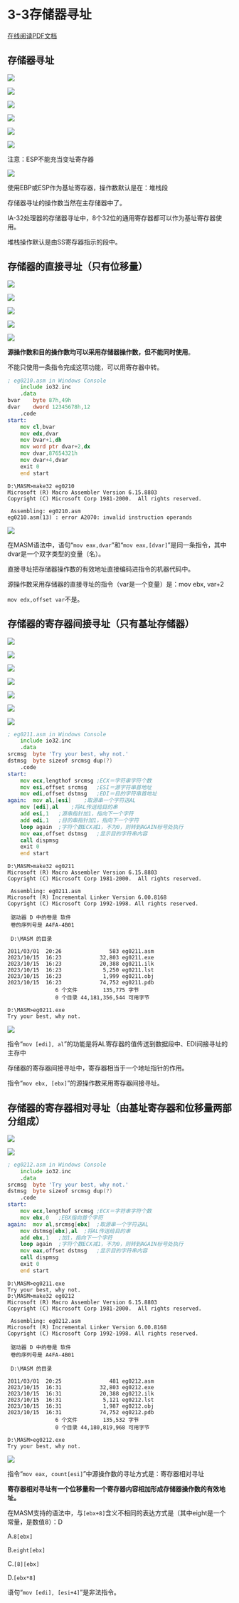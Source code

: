 # 3-3存储器寻址

<!-- toc -->

<a href="https://rosefinch-midsummer.github.io/book/file/as/3-3.pdf" target="_blank">在线阅读PDF文档</a>

## 存储器寻址

![](https://cdn.jsdelivr.net/gh/Rosefinch-Midsummer/MyImagesHost01/img/202310151527518.png)

![](https://cdn.jsdelivr.net/gh/Rosefinch-Midsummer/MyImagesHost01/img/202310151528218.png)

![](https://cdn.jsdelivr.net/gh/Rosefinch-Midsummer/MyImagesHost01/img/202310151529779.png)

![](https://cdn.jsdelivr.net/gh/Rosefinch-Midsummer/MyImagesHost01/img/202310151533768.png)

![](https://cdn.jsdelivr.net/gh/Rosefinch-Midsummer/MyImagesHost01/img/202310151535833.png)

![](https://cdn.jsdelivr.net/gh/Rosefinch-Midsummer/MyImagesHost01/img/202310151537359.png)

注意：ESP不能充当变址寄存器

![](https://cdn.jsdelivr.net/gh/Rosefinch-Midsummer/MyImagesHost01/img/202310151538222.png)


使用EBP或ESP作为基址寄存器，操作数默认是在：堆栈段

存储器寻址的操作数当然在主存储器中了。

IA-32处理器的存储器寻址中，8个32位的通用寄存器都可以作为基址寄存器使用。

堆栈操作默认是由SS寄存器指示的段中。

## 存储器的直接寻址（只有位移量）

![](https://cdn.jsdelivr.net/gh/Rosefinch-Midsummer/MyImagesHost01/img/202310151541278.png)

![](https://cdn.jsdelivr.net/gh/Rosefinch-Midsummer/MyImagesHost01/img/202310151544038.png)

![](https://cdn.jsdelivr.net/gh/Rosefinch-Midsummer/MyImagesHost01/img/202310151557874.png)


![](https://cdn.jsdelivr.net/gh/Rosefinch-Midsummer/MyImagesHost01/img/202310151602273.png)

![](https://cdn.jsdelivr.net/gh/Rosefinch-Midsummer/MyImagesHost01/img/202310151604236.png)


**源操作数和目的操作数均可以采用存储器操作数，但不能同时使用**。

不能只使用一条指令完成这项功能，可以用寄存器中转。

```asm
; eg0210.asm in Windows Console
	include io32.inc
	.data
bvar	byte 87h,49h
dvar	dword 12345678h,12
	.code
start:
	mov cl,bvar
	mov edx,dvar
	mov bvar+1,dh
	mov word ptr dvar+2,dx
	mov dvar,87654321h
	mov dvar+4,dvar
	exit 0
	end start
```

```
D:\MASM>make32 eg0210
Microsoft (R) Macro Assembler Version 6.15.8803
Copyright (C) Microsoft Corp 1981-2000.  All rights reserved.

 Assembling: eg0210.asm
eg0210.asm(13) : error A2070: invalid instruction operands
```

![](https://cdn.jsdelivr.net/gh/Rosefinch-Midsummer/MyImagesHost01/img/202310151552393.png)


在MASM语法中，语句“`mov eax,dvar`”和“`mov eax,[dvar]`”是同一条指令，其中dvar是一个双字类型的变量（名）。

直接寻址把存储器操作数的有效地址直接编码进指令的机器代码中。

源操作数采用存储器的直接寻址的指令（var是一个变量）是：mov ebx, var+2

`mov edx,offset var`不是。

## 存储器的寄存器间接寻址（只有基址存储器）

![](https://cdn.jsdelivr.net/gh/Rosefinch-Midsummer/MyImagesHost01/img/202310151611935.png)

![](https://cdn.jsdelivr.net/gh/Rosefinch-Midsummer/MyImagesHost01/img/202310151613961.png)

![](https://cdn.jsdelivr.net/gh/Rosefinch-Midsummer/MyImagesHost01/img/202310151615704.png)

![](https://cdn.jsdelivr.net/gh/Rosefinch-Midsummer/MyImagesHost01/img/202310151617945.png)

![](https://cdn.jsdelivr.net/gh/Rosefinch-Midsummer/MyImagesHost01/img/202310151618929.png)

![](https://cdn.jsdelivr.net/gh/Rosefinch-Midsummer/MyImagesHost01/img/202310151619839.png)

![](https://cdn.jsdelivr.net/gh/Rosefinch-Midsummer/MyImagesHost01/img/202310151619482.png)


```asm
; eg0211.asm in Windows Console
	include io32.inc
	.data
srcmsg	byte 'Try your best, why not.'
dstmsg	byte sizeof srcmsg dup(?)
	.code
start:
	mov ecx,lengthof srcmsg	;ECX＝字符串字符个数
	mov esi,offset srcmsg	;ESI＝源字符串首地址
	mov edi,offset dstmsg	;EDI＝目的字符串首地址
again:	mov al,[esi]	;取源串一个字符送AL
	mov [edi],al	;将AL传送给目的串
	add esi,1	;源串指针加1，指向下一个字符
	add edi,1	;目的串指针加1，指向下一个字符
	loop again	;字符个数ECX减1，不为0，则转到AGAIN标号处执行
	mov eax,offset dstmsg	;显示目的字符串内容
	call dispmsg
	exit 0
	end start
```

```
D:\MASM>make32 eg0211
Microsoft (R) Macro Assembler Version 6.15.8803
Copyright (C) Microsoft Corp 1981-2000.  All rights reserved.

 Assembling: eg0211.asm
Microsoft (R) Incremental Linker Version 6.00.8168
Copyright (C) Microsoft Corp 1992-1998. All rights reserved.

 驱动器 D 中的卷是 软件
 卷的序列号是 A4FA-4B01

 D:\MASM 的目录

2011/03/01  20:26               583 eg0211.asm
2023/10/15  16:23            32,803 eg0211.exe
2023/10/15  16:23            20,388 eg0211.ilk
2023/10/15  16:23             5,250 eg0211.lst
2023/10/15  16:23             1,999 eg0211.obj
2023/10/15  16:23            74,752 eg0211.pdb
               6 个文件        135,775 字节
               0 个目录 44,181,356,544 可用字节

D:\MASM>eg0211.exe
Try your best, why not.
```

![](https://cdn.jsdelivr.net/gh/Rosefinch-Midsummer/MyImagesHost01/img/202310151623482.png)

指令“`mov [edi], al`”的功能是将AL寄存器的值传送到数据段中、EDI间接寻址的主存中

存储器的寄存器间接寻址中，寄存器相当于一个地址指针的作用。

指令“`mov ebx, [ebx]`”的源操作数采用寄存器间接寻址。


## 存储器的寄存器相对寻址（由基址寄存器和位移量两部分组成）

![](https://cdn.jsdelivr.net/gh/Rosefinch-Midsummer/MyImagesHost01/img/202310151626286.png)


![](https://cdn.jsdelivr.net/gh/Rosefinch-Midsummer/MyImagesHost01/img/202310151628442.png)




```asm
; eg0212.asm in Windows Console
	include io32.inc
	.data
srcmsg	byte 'Try your best, why not.'
dstmsg	byte sizeof srcmsg dup(?)
	.code
start:
	mov ecx,lengthof srcmsg	;ECX＝字符串字符个数
	mov ebx,0	;EBX指向首个字符
again:	mov al,srcmsg[ebx]	;取源串一个字符送AL
	mov dstmsg[ebx],al	;将AL传送给目的串
	add ebx,1	;加1，指向下一个字符
	loop again	;字符个数ECX减1，不为0，则转到AGAIN标号处执行
	mov eax,offset dstmsg	;显示目的字符串内容
	call dispmsg
	exit 0
	end start
```

```
D:\MASM>eg0211.exe
Try your best, why not.
D:\MASM>make32 eg0212
Microsoft (R) Macro Assembler Version 6.15.8803
Copyright (C) Microsoft Corp 1981-2000.  All rights reserved.

 Assembling: eg0212.asm
Microsoft (R) Incremental Linker Version 6.00.8168
Copyright (C) Microsoft Corp 1992-1998. All rights reserved.

 驱动器 D 中的卷是 软件
 卷的序列号是 A4FA-4B01

 D:\MASM 的目录

2011/03/01  20:25               481 eg0212.asm
2023/10/15  16:31            32,803 eg0212.exe
2023/10/15  16:31            20,388 eg0212.ilk
2023/10/15  16:31             5,121 eg0212.lst
2023/10/15  16:31             1,987 eg0212.obj
2023/10/15  16:31            74,752 eg0212.pdb
               6 个文件        135,532 字节
               0 个目录 44,180,819,968 可用字节

D:\MASM>eg0212.exe
Try your best, why not.
```

![](https://cdn.jsdelivr.net/gh/Rosefinch-Midsummer/MyImagesHost01/img/202310151636556.png)

指令“`mov eax, count[esi]`”中源操作数的寻址方式是：寄存器相对寻址

**寄存器相对寻址有一个位移量和一个寄存器内容相加形成存储器操作数的有效地址。**

在MASM支持的语法中，与`[ebx+8]`含义不相同的表达方式是（其中eight是一个常量，是数值8）：D

A.`8[ebx]`

B.`eight[ebx]`

C.`[8][ebx]`

D.`[ebx*8]`

语句“`mov [edi], [esi+4]`”是非法指令。



